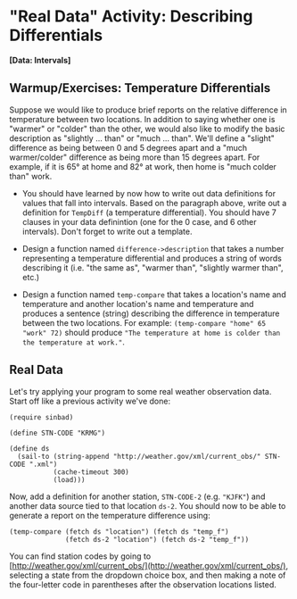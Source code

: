 # "Real Data" Activity: Describing Differentials
**[Data: Intervals]**

## Warmup/Exercises: Temperature Differentials

Suppose we would like to produce brief reports on the relative difference in temperature between two locations. In addition to saying whether one is "warmer" or "colder" than the other, we would also like to modify the basic description as "slightly ... than" or "much ... than". We'll define a "slight" difference as being between 0 and 5 degrees apart and a "much warmer/colder" difference as being more than 15 degrees apart. For example, if it is 65&deg; at home and 82&deg; at work, then home is "much colder than" work.

* You should have learned by now how to write out data definitions for values that fall into intervals. Based on the paragraph above, write out a definition for `TempDiff` (a temperature differential). You should have 7 clauses in your data definintion (one for the 0 case, and 6 other intervals). Don't forget to write out a template.

* Design a function named `difference->description` that takes a number representing a temperature differential and produces a string of words describing it (i.e. "the same as", "warmer than", "slightly warmer than", etc.)

* Design a function named `temp-compare` that takes a location's name and temperature and another location's name and temperature and produces a sentence (string) describing the difference in temperature between the two locations. For example: `(temp-compare "home" 65 "work" 72)` should produce `"The temperature at home is colder than the temperature at work."`.



## Real Data

Let's try applying your program to some real weather observation data. Start off like a previous activity we've done:

````
(require sinbad)

(define STN-CODE "KRMG")

(define ds
  (sail-to (string-append "http://weather.gov/xml/current_obs/" STN-CODE ".xml")
           (cache-timeout 300) 
           (load)))
````

Now, add a definition for another station, `STN-CODE-2` (e.g. `"KJFK"`) and another data source tied to that location `ds-2`. You should now to be able to generate a report on the temperature difference using:

````
(temp-compare (fetch ds "location") (fetch ds "temp_f")
              (fetch ds-2 "location") (fetch ds-2 "temp_f"))
````

You can find station codes by going to [http://weather.gov/xml/current_obs/](http://weather.gov/xml/current_obs/), selecting a state from the dropdown choice box, and then making a note of the four-letter code in parentheses after the observation locations listed.




